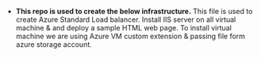 * **This repo is used to create the below infrastructure.**
This file is used to create Azure Standard Load balancer.
Install IIS server on all virtual machine & and deploy a sample HTML web page.
To install virtual machine we are using Azure VM custom extension & passing file form azure storage account.
